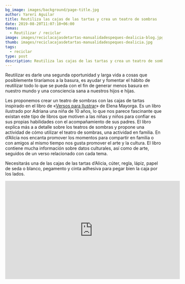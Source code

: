 ```yaml
---
bg_image: images/background/page-title.jpg
author: Yareri Aguilar
title: Reutiliza las cajas de las tartas y crea un teatro de sombras
date: 2019-08-20T11:07:10+06:00
temas:
  - Reutilizar / reciclar
image: images/reciclacajasdetartas-manualidadespeques-dealicia-blog.jpg
thumb: images/reciclacajasdetartas-manualidadespeques-dealicia.jpg
tags:
  - reciclar
type: post
description: Reutiliza las cajas de las tartas y crea un teatro de sombras
---
```

Reutilizar es darle una segunda oportunidad y larga vida a cosas que posiblemente tiraríamos a la basura, es ayudar y fomentar el hábito de reutilizar todo lo que se pueda con el fin de generar menos basura en nuestro mundo y una consciencia sana a nuestros hijos e hijas.

Les proponemos crear un teatro de sombras con las cajas de tartas inspirado en el libro de «[Versos para Ilustrar](https://www.amazon.es/dp/1095863843/ref=cm_sw_em_r_mt_dp_iyd7Fb92K8FS1)» de Elena Mayorga. Es un libro ilustrado por Adriana una niña de 10 años, lo que nos parece fascinante que existan este tipo de libros que motiven a las niñas y niños para confiar es sus propias habilidades con el acompañamiento de sus padres. El libro explica más a a detalle sobre los teatros de sombras y propone una actividad de cómo utilizar el teatro de sombras, una actividad en familia. En d’Alicia nos encanta promover los momentos para compartir en familia o con amigos al mismo tiempo nos gusta promover el arte y la cultura. El libro contiene mucha información sobre datos culturales, así como de arte, seguidos de un verso relacionado con cada tema.

Necesitarás una de las cajas de las tartas d’Alicia, cúter, regla, lápiz, papel de seda o blanco, pegamento y cinta adhesiva para pegar bien la caja por los  lados.

<iframe width="560" height="315" src="https://www.youtube.com/embed/nWEUfKJ1Lkk" frameborder="0" allow="accelerometer; autoplay; clipboard-write; encrypted-media; gyroscope; picture-in-picture" allowfullscreen></iframe>